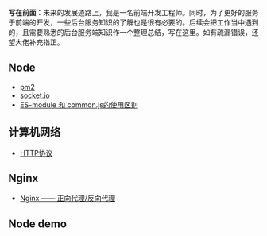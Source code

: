 **写在前面**：未来的发展道路上，我是一名前端开发工程师。同时，为了更好的服务于前端的开发，一些后台服务知识的了解也是很有必要的。后续会把工作当中遇到的，且需要熟悉的后台服务端知识作一个整理总结，写在这里。如有疏漏错误，还望大佬补充指正。

## Node
- [pm2]()
- [socket.io]()
- [ES-module 和 common.js的使用区别]()

## 计算机网络
- [HTTP协议](https://github.com/xszi/node/issues/13)

## Nginx
- [Nginx —— 正向代理/反向代理](https://github.com/xszi/node/issues/12)

## Node demo




